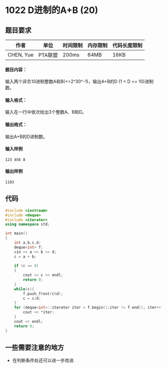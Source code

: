 # 1022 D进制的A+B (20)

## 题目要求
作者| 单位 | 时间限制 | 内存限制 | 代码长度限制|
-------- | --- | ---| --- | ---- |
CHEN, Yue |PTA联盟 |200ms | 64MB| 16KB

#### 题目内容：
输入两个非负10进制整数A和B(<=2^30^-1)，输出A+B的D (1 < D <= 10)进制数。

#### 输入格式：

输入在一行中依次给出3个整数A、B和D。

#### 输出格式：
输出A+B的D进制数。


#### 输入样例
```
123 456 8
```
#### 输出样例
```
1103
```


## 代码
```c++
#include <iostream>
#include <deque>
#include <iterator>
using namespace std;

int main()
{
    int a,b,c,d;
    deque<int> f;
    cin >> a >> b >> d;
    c = a + b;
    
    if (c == 0)
    {
        cout << c << endl;
        return 0;
    }
    while(c){
        f.push_front(c%d);
        c = c/d;
    }
    for (deque<int>::iterator iter = f.begin();iter != f.end(); iter++){
        cout << *iter;
    }
    cout << endl;
    return 0;
}

```
## 一些需要注意的地方
+ 在判断条件处还可以进一步改进.

